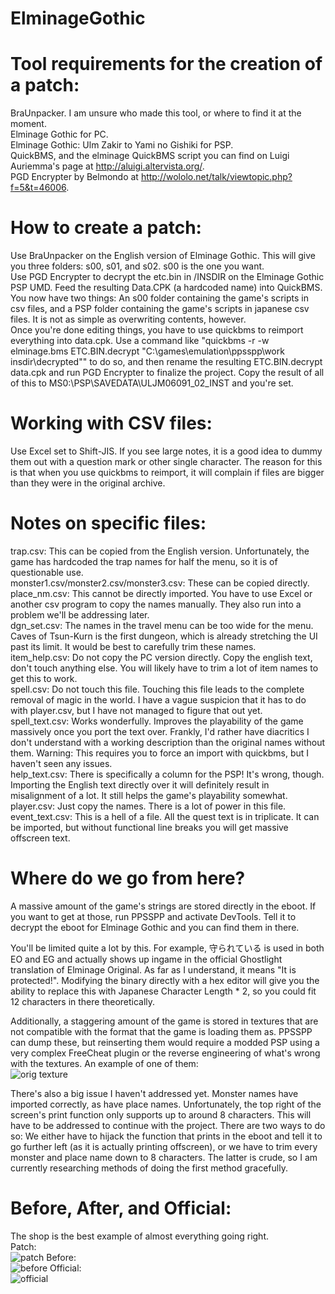 # ElminageGothic

# Tool requirements for the creation of a patch:
  BraUnpacker. I am unsure who made this tool, or where to find it at the moment.  
  Elminage Gothic for PC.  
  Elminage Gothic: Ulm Zakir to Yami no Gishiki for PSP.  
  QuickBMS, and the elminage QuickBMS script you can find on Luigi Auriemma's page at http://aluigi.altervista.org/.  
  PGD Encrypter by Belmondo at http://wololo.net/talk/viewtopic.php?f=5&t=46006.  

# How to create a patch:
  Use BraUnpacker on the English version of Elminage Gothic. This will give you three folders: s00, s01, and s02. s00 is the one you want.  
  Use PGD Encrypter to decrypt the etc.bin in /INSDIR on the Elminage Gothic PSP UMD. Feed the resulting Data.CPK (a hardcoded name) into QuickBMS.   
  You now have two things: An s00 folder containing the game's scripts in csv files, and a PSP folder containing the game's scripts in japanese csv files. It is not as simple as overwriting contents, however.  
  Once you're done editing things, you have to use quickbms to reimport everything into data.cpk. Use a command like "quickbms -r -w elminage.bms ETC.BIN.decrypt "C:\games\emulation\ppsspp\work insdir\decrypted"" to do so, and then rename the resulting ETC.BIN.decrypt data.cpk and run PGD Encrypter to finalize the project. Copy the result of all of this to MS0:\PSP\SAVEDATA\ULJM06091_02_INST and you're set.  

# Working with CSV files:
Use Excel set to Shift-JIS. If you see large notes, it is a good idea to dummy them out with a question mark or other single character. The reason for this is that when you use quickbms to reimport, it will complain if files are bigger than they were in the original archive.   

# Notes on specific files:
trap.csv: This can be copied from the English version. Unfortunately, the game has hardcoded the trap names for half the menu, so it is of questionable use.  
monster1.csv/monster2.csv/monster3.csv: These can be copied directly.  
place_nm.csv: This cannot be directly imported. You have to use Excel or another csv program to copy the names manually. They also run into a problem we'll be addressing later.  
dgn_set.csv: The names in the travel menu can be too wide for the menu. Caves of Tsun-Kurn is the first dungeon, which is already stretching the UI past its limit. It would be best to carefully trim these names.  
item_help.csv: Do not copy the PC version directly. Copy the english text, don't touch anything else. You will likely have to trim a lot of item names to get this to work.   
spell.csv: Do not touch this file. Touching this file leads to the complete removal of magic in the world. I have a vague suspicion that it has to do with player.csv, but I have not managed to figure that out yet.  
spell_text.csv: Works wonderfully. Improves the playability of the game massively once you port the text over. Frankly, I'd rather have diacritics I don't understand with a working description than the original names without them. Warning: This requires you to force an import with quickbms, but I haven't seen any issues.  
help_text.csv: There is specifically a column for the PSP! It's wrong, though. Importing the English text directly over it will definitely result in misalignment of a lot. It still helps the game's playability somewhat.  
player.csv: Just copy the names. There is a lot of power in this file.  
event_text.csv: This is a hell of a file. All the quest text is in triplicate. It can be imported, but without functional line breaks you will get massive offscreen text.  

# Where do we go from here?
A massive amount of the game's strings are stored directly in the eboot. If you want to get at those, run PPSSPP and activate DevTools. Tell it to decrypt the eboot for Elminage Gothic and you can find them in there.   

You'll be limited quite a lot by this. For example, 守られている is used in both EO and EG and actually shows up ingame in the official Ghostlight translation of Elminage Original. As far as I understand, it means "It is protected!". Modifying the binary directly with a hex editor will give you the ability to replace this with Japanese Character Length * 2, so you could fit 12 characters in there theoretically.   

Additionally, a staggering amount of the game is stored in textures that are not compatible with the format that the game is loading them as. PPSSPP can dump these, but reinserting them would require a modded PSP using a very complex FreeCheat plugin or the reverse engineering of what's wrong with the textures. An example of one of them:   
![orig texture](http://imgur.com/4Knozx8.png)

There's also a big issue I haven't addressed yet. Monster names have imported correctly, as have place names. Unfortunately, the top right of the screen's print function only supports up to around 8 characters. This will have to be addressed to continue with the project. There are two ways to do so: We either have to hijack the function that prints in the eboot and tell it to go further left (as it is actually printing offscreen), or we have to trim every monster and place name down to 8 characters. The latter is crude, so I am currently researching methods of doing the first method gracefully.   

# Before, After, and Official:

The shop is the best example of almost everything going right.  
Patch:  
![patch](http://i.imgur.com/9ksrJH6.jpg)
Before:    
![before](http://i.imgur.com/fJjiEet.jpg)
Official:   
![official](http://images.akamai.steamusercontent.com/ugc/93847375950866889/5D4655924F3C3E326C0B0968313430490F68F214/)
